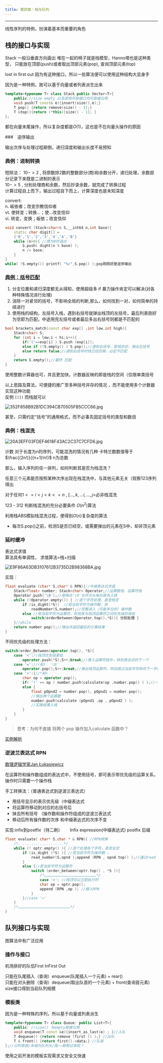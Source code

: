```yaml
---
title: 第四章：栈与队列
---
```


***

线性序列的特例，扮演着基本而重要的角色

## 栈的接口与实现

Stack 一般沿垂直方向画出 堆在一起的椅子就是栈模型，Hanno塔也是这种类型，
只能放在顶部(push)或者取出顶部元素(pop), 查询顶部元素(top) 

lost in first out 因为有这种接口，所以一些算法便可以使用这种结构大显身手

因为是一种特例，故可以基于向量或者列表派生出来

``` cpp
template<typename T> class Stack public Vector<T>{
    public://size empty 以及其他开放接口均可直接沿用
    void push(T const& e){insert(size(),e);}
    T pop() {return remove(size() - 1);}
    T &top(){return (*this)[size() - 1]; }
};
```

都在向量末尾操作，所以复杂度都是$O(1)$，这也是不在向量头操作的原因

###　逆序输出

输出次序与处理过程颠倒，递归深度和输出长度不易预知

### 典例：进制转换

短除法：
$10->2$ , 将原数除2数的整数部分(商)和余数分开，递归处理，余数部分记录下来既是二进制的表示  
$10->5$ , 分别处理商和余数，然后抄录余数，就完成了转换过程  
计算过程自上而下，输出过程自下而上，计算深度也是未知深度

convert:  
n. 皈依者；改变宗教信仰者  
vt. 使转变；转换…；使…改变信仰  
vi. 转变，变换；皈依；改变信仰  

``` cpp
void convert (Stack<char>& S,__int64 n,int base){
    static char digit[] = 
    {'0','1','2','3','4','A','B'}
    while (n>0){ //商为0时退出
        S.push( dight[n % base] );
        n /= base;
    }
}
while( !S.empty()) printf( "%c",S.pop() );pop刚刚好是逆序输出
```

### [典例：括号匹配](https://www.luogu.com.cn/problem/P1739)

1. 分支位置和递归深度都无从得知，使用超级多 if 暴力操作肯定可以解决(对各种特殊情况进行处理) 
2. 消除一对紧邻的括号，不影响全局的判断,那么，如何找到一对，如何简单的持续进行
3. 使用栈的结构，左括号入栈，遇到右括号就弹出栈顶的左括号，最后列表刚好为空即为匹配，中途用完左括号或者最后多出右括号则都是不匹配的

``` cpp
bool brackets_match(const char exp[] ,int low,int high){
    Stack<char> S;
    for (int i = low;i < hi;i++){
        if('('==exp[i] ) S.push (exp[i]);
        else if (!S.empty() ) S.pop();//遇到右括号，若栈非空，弹出左括号
        else return false;//遇到右括号时栈已经空掉，必定不匹配
    }
    return S.empty();//最终 匹配
}
```

使用整数计算器也可，并且更加快，计数器反映的即是栈的空间（仅限单类括号

以上思路及算法，可便捷的推广至多种括号并存的情况 ，而不能使用多个计数器实现这种功能  
反例 `[(])` 而栈就可以  

![352F858B92B1DC394CB70505FB5CCC66.jpg](https://raw.githubusercontent.com/fengwei2002/picture/master/picture352F858B92B1DC394CB70505FB5CCC66.jpg)

甚至，只需约定“括号”的通用格式，而不必事先固定括号的类型和数目

### 典例：栈混洗

![20A3EFF03FDEF4618F43AC2C37C7CFD6.jpg](https://raw.githubusercontent.com/fengwei2002/picture/master/picture20A3EFF03FDEF4618F43AC2C37C7CFD6.jpg)

计数
对于长度为n的序列，可能混洗的情况有几种
卡特兰数数值等于$\frac{(2n!)}{(n+1)!n!}$ n为总数

那么，输入序列的任一排列，如何判断其是否为栈混洗？

任意三个元素能否按照某种次序出现在栈混洗中，与其他元素无关（观察123序列得出

对于任何$1<=i<j<k<=n$ , $[... , k , ... i, ... , j >$必非栈混洗  

123 - 312 判断栈混洗的充分必要条件 $O(n^2)$算法

利用栈ABS模拟栈混洗过程，便得到$O(n)$复杂度的算法  

* 每次S.pop()之前，检测S是否已经空，或需要弹出的元素在S中，却非顶元素

### 延时缓冲

表达式求值  
算法具有单调性，
求值算法=栈+扫描  

![E9F86A63DB3107612B3735D2B98368BA.jpg](https://raw.githubusercontent.com/fengwei2002/picture/master/pictureE9F86A63DB3107612B3735D2B98368BA.jpg)

实现：

``` cpp
float evaluate (char* S,char* & RPN){//中缀表达式求值
    Stack<float> number; Stack<char> Operator;//运算数栈，运算符栈
    Operator.push('\0');//尾哨兵'\0'也作为头哨兵首先入栈
    while (!Operator.empty()) { //逐个字符处理，直至栈空
        if (is_dight(*S))  //若当前字符为操作数，则
            readNumber(S,number);//完整读入（可能多位的）操作数
        else //若当前字符为运算符，则视其与栈顶运算符之间优先级的高低
            switch(orderBetween(Operator.top(),*S)){ 分别处理 }
    }//while 
    return number.pop();//弹出并返回最后的计算结果
}
```

不同优先级的处理方法：

``` cpp
switch(order_Between(operator.top(), *S){
    case '<'://栈顶优先级更低
        operator.push(*S);S++;break;//推入运算符栈中，转到表达式的下一个
    case '='://(和)  '\0'
        operator.pop();S++;break;//弹出栈顶运算符，然后跳过当前字符转向下一字符
    case '>':{//*和+
        char op = operator.pop();
        if( '!' == op ) number.push(calculate(op ,number.pop() ) );//一元运算符
        else {
            float pOpnd2 = number.pop(), pOpnd1 = number.pop();
            //弹出两个运算数
            number.push(calculate (pOpnd1 ,op , pOpnd2 ) );
            //实施结果入栈
        }
    }
}
```

> 思考：为何不直接 将两个 pop 操作加入calculate 函数中？

[实例解析](http://www.bilibili.com/video/av82410486?p=156&share_medium=android&share_source=copy_link&bbid=PQk6Cz4KOAtoDjYHewd7infoc&ts=1582623533303)

### 逆波兰表达式 RPN

[数理逻辑学家Jan Łukasiewicz](https://zh.wikipedia.org/wiki/%E6%89%AC%C2%B7%E5%8D%A2%E5%8D%A1%E8%A5%BF%E7%BB%B4%E8%8C%A8)

在运算符和操作数组成的表达式中，不使用括号，即可表示带优先级的运算关系，操作时只需要一个操作栈

手工转换法：（普通表达式到逆波兰表达式）

* 用括号显示的表示优先级（中缀表达式
* 将运算符移动到对应的右括号后
* 抹去所有括号 （操作数和操作符组成的逆波兰表达式
* 移动后所有操作数的次序 和中缀表达式的次序不变

实现:infix到postfix（待二刷）　　
Infix expression(中缀表达式) postfix 后缀

``` cpp
float evaluate( char* S,char * & RPN){ //RPN转换
    /*.....................*/
    while (! optr.empty() ){ //逐个处理各个字符，直至全空
        if (is_dight (*S) ){ //若当前字符为操作数 ，
            read_number(S,opnd );append (RPN , opnd.top() );//通过read number将操作数读入栈中.然后加入RPN尾部
        }
        else {//若当前字符为运算符
            switch (order_between(optr.top() , *S )){
                /*………………………………………………………………*/
                case '>': //栈顶可以立即执行时
                char op = optr.pop();
                append (RPN ,op ); //接入RPN
            }
        }//case '>'
    }
    /*………………………………………………………………*/
}
```

## 队列接口与实现

图算法中有广泛应用

### 操作与接口

机场排好的队伍First InFirst Out  

只能在队尾插入（查询）enqueue(队尾插入一个元素) + rear()  
只能在对头删除（查询）dequeue(取出队首的一个元素) + front(查询首元素)  
size接口得到当前队列规模

### 模板类

因为是一种特殊的序列，所以基于向量或列表派生

``` cpp
template<typename T> class Queue: public List<T>{
    public: //size() 与empty直接沿用
    void enqueue(T const &e){insert_as_last(e) ; }//入队
    T dequeue() {return remove (first () );} //出队
    T & front() {return first()->data;} //队首
};//以列表首/末端为队列头/尾——颠倒过来呢？
```

使用之前开发的模板实现需求又安全又快速


